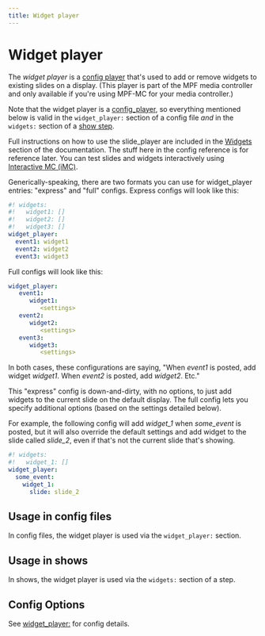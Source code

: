 ```yaml
---
title: Widget player
---
```


# Widget player


The *widget player* is a [config player](index.md)
that's used to add or remove widgets to existing slides on a display.
(This player is part of the MPF media controller and only available if
you're using MPF-MC for your media controller.)

Note that the widget player is a [config_player](index.md),
so everything mentioned below is valid in the `widget_player:` section
of a config file *and* in the `widgets:` section of a
[show step](../shows/content.md).

Full instructions on how to use the slide_player are included in the
[Widgets](../mc/widgets/index.md) section of the
documentation. The stuff here in the config reference is for reference
later. You can test slides and widgets interactively using
[Interactive MC (iMC)](../tools/imc.md).

Generically-speaking, there are two formats you can use for
widget_player entries: "express" and "full" configs. Express configs
will look like this:

``` yaml
#! widgets:
#!   widget1: []
#!   widget2: []
#!   widget3: []
widget_player:
  event1: widget1
  event2: widget2
  event3: widget3
```

Full configs will look like this:

``` yaml
widget_player:
   event1:
      widget1:
         <settings>
   event2:
      widget2:
         <settings>
   event3:
      widget3:
         <settings>
```

In both cases, these configurations are saying, "When *event1* is
posted, add widget *widget1*. When *event2* is posted, add *widget2*.
Etc."

This "express" config is down-and-dirty, with no options, to just add
widgets to the current slide on the default display. The full config
lets you specify additional options (based on the settings detailed
below).

For example, the following config will add *widget_1* when *some_event*
is posted, but it will also override the default settings and add widget
to the slide called *slide_2*, even if that's not the current slide
that's showing.

``` yaml
#! widgets:
#!   widget_1: []
widget_player:
  some_event:
    widget_1:
      slide: slide_2
```

## Usage in config files

In config files, the widget player is used via the `widget_player:`
section.

## Usage in shows

In shows, the widget player is used via the `widgets:` section of a
step.

## Config Options

See [widget_player:](../config/widget_player.md) for config details.
